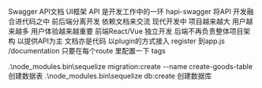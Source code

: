 Swagger API文档 UI框架
API 是开发工作中的一环 hapi-swagger 将API 开发融合进代码之中
前后端分离开发 依赖文档来交流
现代开发中 项目越来越大 用户越来越多 用户体验越来越重要 前端React/Vue 独立开发
后端不再负责整体项目架构 以提供API为主 
文档亦是代码 以plugin的方式接入 register 到app.js /documentation
只要在每个route 里配置一下 tags


.\node_modules\.bin\sequelize migration:create --name create-goods-table  创建数据表
 .\node_modules\.bin\sequelize db:create  创建数据库